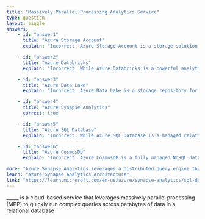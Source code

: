 ```yaml
---
title: "Massively Parallel Processing Analytics Service"
type: question
layout: single
answers:
    - id: "answer1"
      title: "Azure Storage Account"
      explain: "Incorrect. Azure Storage Account is a storage solution for files, blobs, queues, and tables. While it can store large amounts of data, it does not provide MPP capabilities for complex query processing."

    - id: "answer2"
      title: "Azure Databricks"
      explain: "Incorrect. While Azure Databricks is a powerful analytics platform, it is primarily designed for big data processing and machine learning workloads using Apache Spark, not specifically for MPP in a relational database context."

    - id: "answer3"
      title: "Azure Data Lake"
      explain: "Incorrect. Azure Data Lake is a storage repository for big data analytics workloads, but it does not provide the MPP query capabilities in a relational database context."

    - id: "answer4"
      title: "Azure Synapse Analytics"
      correct: true

    - id: "answer5"
      title: "Azure SQL Database"
      explain: "Incorrect. While Azure SQL Database is a managed relational database service, it is optimized for OLTP workloads and does not provide the same level of MPP capabilities as Azure Synapse Analytics."

    - id: "answer6"
      title: "Azure CosmosDb"
      explain: "Incorrect. Azure CosmosDB is a fully managed NoSQL database service. While it provides global distribution and scaling, it is not designed for MPP of complex queries in a relational database context."

more: "Azure Synapse Analytics leverages a distributed query engine that optimizes queries for parallel processing across compute nodes, with data stored in Azure Storage and processed using MPP architecture."
learn: "Azure Synapse Analytics Architecture"
link: "https://learn.microsoft.com/en-us/azure/synapse-analytics/sql-data-warehouse/massively-parallel-processing-mpp-architecture"
---
```


_____ is a cloud-based service that leverages massively parallel processing (MPP) to quickly run complex queries across petabytes of data in a relational database
